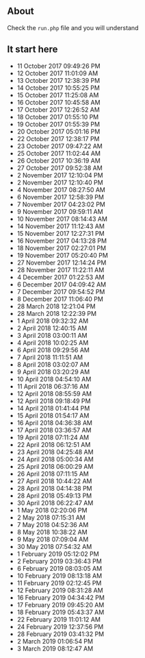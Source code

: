## About
Check the `run.php` file and you will understand

## It start here
- 11 October 2017 09:49:26 PM
- 12 October 2017 11:01:09 AM
- 13 October 2017 12:38:39 PM
- 14 October 2017 10:55:25 PM
- 15 October 2017 11:25:08 AM
- 16 October 2017 10:45:58 AM
- 17 October 2017 12:26:52 AM
- 18 October 2017 01:55:10 PM
- 19 October 2017 01:55:39 PM
- 20 October 2017 05:01:16 PM
- 22 October 2017 12:38:17 PM
- 23 October 2017 09:47:22 AM
- 25 October 2017 11:02:44 AM
- 26 October 2017 10:36:19 AM
- 27 October 2017 09:52:38 AM
- 2 November 2017 12:10:04 PM
- 2 November 2017 12:10:40 PM
- 4 November 2017 08:27:50 AM
- 6 November 2017 12:58:39 PM
- 7 November 2017 04:23:02 PM
- 9 November 2017 09:59:11 AM
- 10 November 2017 08:14:43 AM
- 14 November 2017 11:12:43 AM
- 15 November 2017 12:27:31 PM
- 16 November 2017 04:13:28 PM
- 18 November 2017 02:27:01 PM
- 19 November 2017 05:20:40 PM
- 27 November 2017 12:14:24 PM
- 28 November 2017 11:22:11 AM
- 4 December 2017 01:22:53 AM
- 6 December 2017 04:09:42 AM
- 7 December 2017 09:54:52 PM
- 8 December 2017 11:06:40 PM
- 28 March 2018 12:21:04 PM
- 28 March 2018 12:22:39 PM
- 1 April 2018 09:32:32 AM
- 2 April 2018 12:40:15 AM
- 3 April 2018 03:00:11 AM
- 4 April 2018 10:02:25 AM
- 6 April 2018 09:29:56 AM
- 7 April 2018 11:11:51 AM
- 8 April 2018 03:02:07 AM
- 9 April 2018 03:20:29 AM
- 10 April 2018 04:54:10 AM
- 11 April 2018 06:37:16 AM
- 12 April 2018 08:55:59 AM
- 12 April 2018 09:18:49 PM
- 14 April 2018 01:41:44 PM
- 15 April 2018 01:54:17 AM
- 16 April 2018 04:36:38 AM
- 17 April 2018 03:36:57 AM
- 19 April 2018 07:11:24 AM
- 22 April 2018 06:12:51 AM
- 23 April 2018 04:25:48 AM
- 24 April 2018 05:00:34 AM
- 25 April 2018 06:00:29 AM
- 26 April 2018 07:11:15 AM
- 27 April 2018 10:44:22 AM
- 28 April 2018 04:14:38 PM
- 28 April 2018 05:49:13 PM
- 30 April 2018 06:22:47 AM
- 1 May 2018 02:20:06 PM
- 2 May 2018 07:15:31 AM
- 7 May 2018 04:52:36 AM
- 8 May 2018 10:38:22 AM
- 9 May 2018 07:09:04 AM
- 30 May 2018 07:54:32 AM
- 1 February 2019 05:12:02 PM
- 2 February 2019 03:36:43 PM
- 6 February 2019 08:03:05 AM
- 10 February 2019 08:13:18 AM
- 11 February 2019 02:12:45 PM
- 12 February 2019 08:31:28 AM
- 16 February 2019 04:34:42 PM
- 17 February 2019 09:45:20 AM
- 18 February 2019 05:43:37 AM
- 22 February 2019 11:01:12 AM
- 24 February 2019 12:37:56 PM
- 28 February 2019 03:41:32 PM
- 2 March 2019 01:06:54 PM
- 3 March 2019 08:12:47 AM
